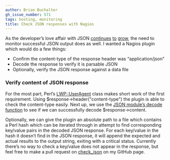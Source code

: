 ```yaml
---
author: Brian Buchalter
gh_issue_number: 571
tags: hosting, monitoring
title: Check JSON responses with Nagios
---
```




As the developer’s love affair with JSON [continues](https://www.programmableweb.com/news/json-developers-choice/2010/08/11) [to](https://web.archive.org/web/20120331195854/http://www.stereolambda.com/2010/03/19/why-is-json-so-popular-developers-want-out-of-the-syntax-business/) [grow](https://devcentral.f5.com/articles/the-stealthy-ascendancy-of-json), the need to monitor successful JSON output does as well. I wanted a Nagios plugin which would do a few things:

- Confirm the content-type of the response header was “application/json”
- Decode the response to verify it is parsable JSON
- Optionally, verify the JSON response against a data file

### Verify content of JSON response

For the most part, Perl’s [LWP::UserAgent](https://metacpan.org/pod/LWP::UserAgent) class makes short work of the first requirement. Using $response->header("content-type") the plugin is able to check the content-type easily. Next up, we use the [JSON module’s decode function](http://search.cpan.org/~makamaka/JSON-2.53/lib/JSON.pm#decode_json) to see if we can successfully decode $response->content.

Optionally, we can give the plugin an absolute path to a file which contains a Perl hash which can be iterated through in attempt to find corresponding key/value pairs in the decoded JSON response. For each key/value in the hash it doesn’t find in the JSON response, it will append the expected and actual results to the output string, exiting with a critical status. Currently there’s no way to check a key/value does not appear in the response, but feel free to make a pull request on [check_json](https://github.com/bbuchalter/check_json) on my GitHub page.


